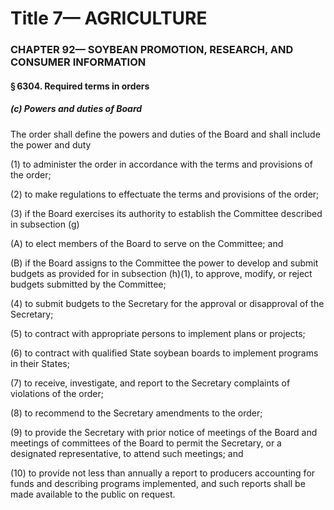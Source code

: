
# Title 7— AGRICULTURE
### CHAPTER 92— SOYBEAN PROMOTION, RESEARCH, AND CONSUMER INFORMATION
#### § 6304. Required terms in orders
##### (c) Powers and duties of Board

The order shall define the powers and duties of the Board and shall include the power and duty

(1) to administer the order in accordance with the terms and provisions of the order;

(2) to make regulations to effectuate the terms and provisions of the order;

(3) if the Board exercises its authority to establish the Committee described in subsection (g)

(A) to elect members of the Board to serve on the Committee; and

(B) if the Board assigns to the Committee the power to develop and submit budgets as provided for in subsection (h)(1), to approve, modify, or reject budgets submitted by the Committee;

(4) to submit budgets to the Secretary for the approval or disapproval of the Secretary;

(5) to contract with appropriate persons to implement plans or projects;

(6) to contract with qualified State soybean boards to implement programs in their States;

(7) to receive, investigate, and report to the Secretary complaints of violations of the order;

(8) to recommend to the Secretary amendments to the order;

(9) to provide the Secretary with prior notice of meetings of the Board and meetings of committees of the Board to permit the Secretary, or a designated representative, to attend such meetings; and

(10) to provide not less than annually a report to producers accounting for funds and describing programs implemented, and such reports shall be made available to the public on request.
